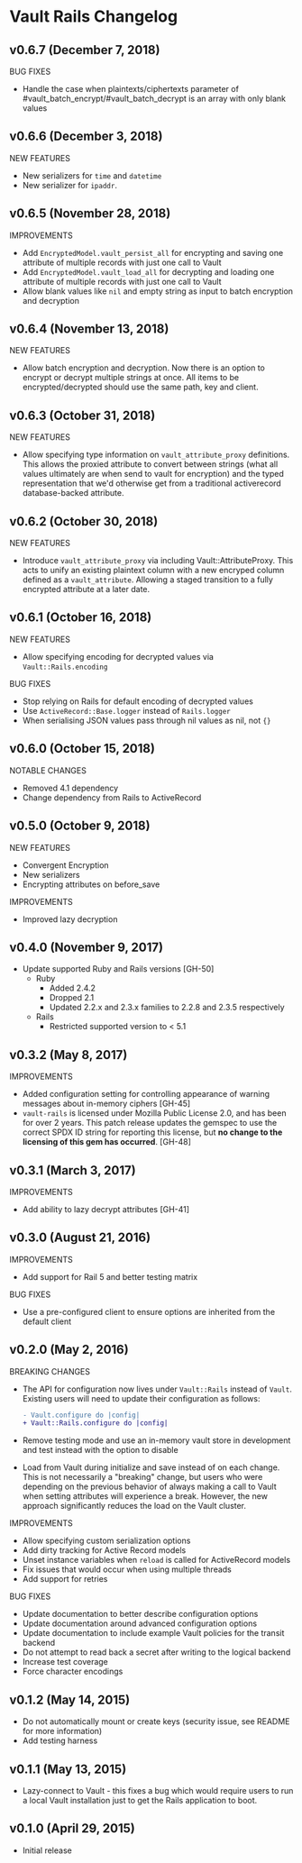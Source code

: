 # Vault Rails Changelog

## v0.6.7 (December 7, 2018)

BUG FIXES
- Handle the case when plaintexts/ciphertexts parameter of #vault_batch_encrypt/#vault_batch_decrypt is an array with only blank values

## v0.6.6 (December 3, 2018)

NEW FEATURES
- New serializers for `time` and `datetime`
- New serializer for `ipaddr`.

## v0.6.5 (November 28, 2018)

IMPROVEMENTS
- Add `EncryptedModel.vault_persist_all` for encrypting and saving one attribute of multiple records with just one call to Vault
- Add `EncryptedModel.vault_load_all` for decrypting and loading one attribute of multiple records with just one call to Vault
- Allow blank values like `nil` and empty string as input to batch encryption and decryption

## v0.6.4 (November 13, 2018)

NEW FEATURES
- Allow batch encryption and decryption.
  Now there is an option to encrypt or decrypt multiple strings at once.
  All items to be encrypted/decrypted should use the same path, key and client.

## v0.6.3 (October 31, 2018)

NEW FEATURES
- Allow specifying type information on `vault_attribute_proxy` definitions.
  This allows the proxied attribute to convert between strings (what all
  values ultimately are when send to vault for encryption) and the typed
  representation that we'd otherwise get from a traditional activerecord
  database-backed attribute.

## v0.6.2 (October 30, 2018)

NEW FEATURES
- Introduce `vault_attribute_proxy` via including Vault::AttributeProxy.
  This acts to unify an existing plaintext column with a new encryped
  column defined as a `vault_attribute`.  Allowing a staged transition to
  a fully encrypted attribute at a later date.

## v0.6.1 (October 16, 2018)

NEW FEATURES
- Allow specifying encoding for decrypted values via `Vault::Rails.encoding`

BUG FIXES
- Stop relying on Rails for default encoding of decrypted values
- Use `ActiveRecord::Base.logger` instead of `Rails.logger`
- When serialising JSON values pass through nil values as nil, not `{}`

## v0.6.0 (October 15, 2018)

NOTABLE CHANGES

- Removed 4.1 dependency
- Change dependency from Rails to ActiveRecord

## v0.5.0 (October 9, 2018)
NEW FEATURES
- Convergent Encryption
- New serializers
- Encrypting attributes on before_save

IMPROVEMENTS
- Improved lazy decryption

## v0.4.0 (November 9, 2017)
- Update supported Ruby and Rails versions [GH-50]
  - Ruby
    - Added 2.4.2
    - Dropped 2.1
    - Updated 2.2.x and 2.3.x families to 2.2.8 and 2.3.5 respectively
  - Rails
    - Restricted supported version to < 5.1

## v0.3.2 (May 8, 2017)

IMPROVEMENTS

- Added configuration setting for controlling appearance of warning messages about in-memory ciphers [GH-45]
- `vault-rails` is licensed under Mozilla Public License 2.0, and has been for over 2 years. This patch release updates the gemspec to use the correct SPDX ID string for reporting this license, but **no change to the licensing of this gem has occurred**. [GH-48]

## v0.3.1 (March 3, 2017)

IMPROVEMENTS

- Add ability to lazy decrypt attributes [GH-41]

## v0.3.0 (August 21, 2016)

IMPROVEMENTS

- Add support for Rail 5 and better testing matrix

BUG FIXES

- Use a pre-configured client to ensure options are inherited from the
  default client

## v0.2.0 (May 2, 2016)

BREAKING CHANGES
- The API for configuration now lives under `Vault::Rails` instead of `Vault`.
  Existing users will need to update their configuration as follows:

  ```diff
  - Vault.configure do |config|
  + Vault::Rails.configure do |config|
  ```
- Remove testing mode and use an in-memory vault store in development and test
  instead with the option to disable
- Load from Vault during initialize and save instead of on each change. This is
  not necessarily a "breaking" change, but users who were depending on the
  previous behavior of always making a call to Vault when setting attributes
  will experience a break. However, the new approach significantly reduces the
  load on the Vault cluster.

IMPROVEMENTS

- Allow specifying custom serialization options
- Add dirty tracking for Active Record models
- Unset instance variables when `reload` is called for ActiveRecord models
- Fix issues that would occur when using multiple threads
- Add support for retries

BUG FIXES

- Update documentation to better describe configuration options
- Update documentation around advanced configuration options
- Update documentation to include example Vault policies for the transit backend
- Do not attempt to read back a secret after writing to the logical backend
- Increase test coverage
- Force character encodings

## v0.1.2 (May 14, 2015)

- Do not automatically mount or create keys (security issue, see README for
  more information)
- Add testing harness

## v0.1.1 (May 13, 2015)

- Lazy-connect to Vault - this fixes a bug which would require users to run a
  local Vault installation just to get the Rails application to boot.

## v0.1.0 (April 29, 2015)

- Initial release
